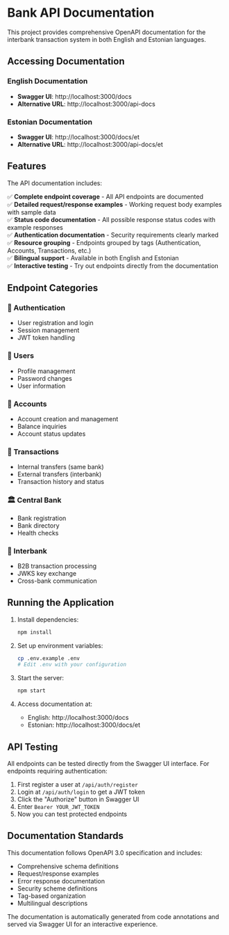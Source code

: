 # Bank API Documentation

This project provides comprehensive OpenAPI documentation for the interbank transaction system in both English and Estonian languages.

## Accessing Documentation

### English Documentation
- **Swagger UI**: http://localhost:3000/docs
- **Alternative URL**: http://localhost:3000/api-docs

### Estonian Documentation  
- **Swagger UI**: http://localhost:3000/docs/et
- **Alternative URL**: http://localhost:3000/api-docs/et

## Features

The API documentation includes:

✅ **Complete endpoint coverage** - All API endpoints are documented  
✅ **Detailed request/response examples** - Working request body examples with sample data  
✅ **Status code documentation** - All possible response status codes with example responses  
✅ **Authentication documentation** - Security requirements clearly marked  
✅ **Resource grouping** - Endpoints grouped by tags (Authentication, Accounts, Transactions, etc.)  
✅ **Bilingual support** - Available in both English and Estonian  
✅ **Interactive testing** - Try out endpoints directly from the documentation  

## Endpoint Categories

### 🔐 Authentication
- User registration and login
- Session management
- JWT token handling

### 👤 Users  
- Profile management
- Password changes
- User information

### 🏦 Accounts
- Account creation and management
- Balance inquiries
- Account status updates

### 💸 Transactions
- Internal transfers (same bank)
- External transfers (interbank)
- Transaction history and status

### 🏛️ Central Bank
- Bank registration
- Bank directory
- Health checks

### 🔄 Interbank
- B2B transaction processing
- JWKS key exchange
- Cross-bank communication

## Running the Application

1. Install dependencies:
   ```bash
   npm install
   ```

2. Set up environment variables:
   ```bash
   cp .env.example .env
   # Edit .env with your configuration
   ```

3. Start the server:
   ```bash
   npm start
   ```

4. Access documentation at:
   - English: http://localhost:3000/docs
   - Estonian: http://localhost:3000/docs/et

## API Testing

All endpoints can be tested directly from the Swagger UI interface. For endpoints requiring authentication:

1. First register a user at `/api/auth/register`
2. Login at `/api/auth/login` to get a JWT token
3. Click the "Authorize" button in Swagger UI
4. Enter `Bearer YOUR_JWT_TOKEN` 
5. Now you can test protected endpoints

## Documentation Standards

This documentation follows OpenAPI 3.0 specification and includes:

- Comprehensive schema definitions
- Request/response examples
- Error response documentation  
- Security scheme definitions
- Tag-based organization
- Multilingual descriptions

The documentation is automatically generated from code annotations and served via Swagger UI for an interactive experience.
